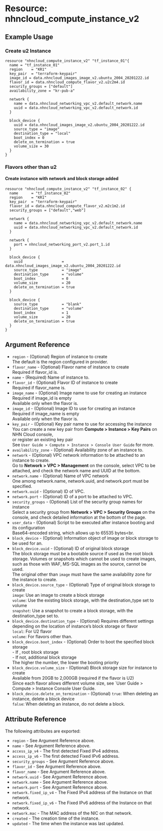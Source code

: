 # Resource: nhncloud_compute_instance_v2

## Example Usage

### Create u2 Instance
```
resource "nhncloud_compute_instance_v2" "tf_instance_01"{
  name = "tf_instance_01"
  region    = "KR1"
  key_pair  = "terraform-keypair"
  image_id = data.nhncloud_images_image_v2.ubuntu_2004_20201222.id
  flavor_id = data.nhncloud_compute_flavor_v2.u2c2m4.id
  security_groups = ["default"]
  availability_zone = "kr-pub-a"

  network {
    name = data.nhncloud_networking_vpc_v2.default_network.name
    uuid = data.nhncloud_networking_vpc_v2.default_network.id
  }

  block_device {
    uuid = data.nhncloud_images_image_v2.ubuntu_2004_20201222.id
    source_type = "image"
    destination_type = "local"
    boot_index = 0
    delete_on_termination = true
    volume_size = 30
  }
}
```


### Flavors other than u2
#### Create instance with network and block storage added
```
resource "nhncloud_compute_instance_v2" "tf_instance_02" {
  name      = "tf_instance_02"
  region    = "KR1"
  key_pair  = "terraform-keypair"
  flavor_id = data.nhncloud_compute_flavor_v2.m2c1m2.id
  security_groups = ["default","web"]

  network {
    name = data.nhncloud_networking_vpc_v2.default_network.name
    uuid = data.nhncloud_networking_vpc_v2.default_network.id
  }

  network {
    port = nhncloud_networking_port_v2.port_1.id
  }

  block_device {
    uuid                  = data.nhncloud_images_image_v2.ubuntu_2004_20201222.id
    source_type           = "image"
    destination_type      = "volume"
    boot_index            = 0
    volume_size           = 20
    delete_on_termination = true
  }

  block_device {
    source_type           = "blank"
    destination_type      = "volume"
    boot_index            = 1
    volume_size           = 20
    delete_on_termination = true
  }
}
```

## Argument Reference

* `region` - (Optional) Region of instance to create<br>The default is the region configured in provider.
* `flavor_name` - (Optional) Flavor name of instance to create<br>Required if flavor_id is.
* `name` - (Required) Name of instance to.
* `flavor_id` - (Optional) Flavor ID of instance to create<br>Required if flavor_name is.
* `image_name` - (Optional) Image name to use for creating an instance<br>Required if image_id is empty<br>Available only when the flavor is.
* `image_id` - (Optional) Image ID to use for creating an instance<br>Required if image_name is empty<br>Available only when the flavor is.
* `key_pair` - (Optional) Key pair name to use for accessing the instance<br>You can create a new key pair from **Compute > Instance > Key Pairs** on NHN Cloud console,<br>or register an existing key pair<br>See `User Guide > Compute > Instance > Console User Guide` for more.
* `availability_zone` - (Optional) Availability zone of an instance to.
* `network` - (Optional) VPC network information to be attached to an instance to create.<br>Go to **Network > VPC > Management**  on the console, select VPC to be attached, and check the network name and UUID at the bottom.
* `network.name` - (Optional) Name of VPC network <br>One among network.name, network.uuid, and network.port must be specified.
* `network.uuid` - (Optional) ID of VPC.
* `network.port` - (Optional) ID of a port to be attached to VPC.
* `security_groups` - (Optional) List of the security group names for instance <br>Select a security group from **Network > VPC > Security Groups** on the console, and check detailed information at the bottom of the page.
* `user_data` - (Optional) 	Script to be executed after instance booting and its configuration<br>Base64-encoded string, which allows up to 65535 bytes<br.
* `block_device` - (Optional) Information object of image or block storage to be used for an.
* `block_device.uuid` - (Optional) ID of original block storage <br>The block storage must be a bootable source if used as the root block storage. Volumes or snapshots which cannot be used to create images, such as those with WAF, MS-SQL images as the source, cannot be used.<br> The original other than `image` must have the same availability zone for the instance to create.
* `block_device.source_type` - (Optional) Type of original block storage to create<br>`image`: Use an image to create a block storage<br>`volume`: Use the existing block storage, with the destination_type set to volume<br>`snapshot`: Use a snapshot to create a block storage, with the destination_type set to.
* `block_device.destination_type` - (Optional) Requires different settings depending on the location of instance’s block storage or flavor<br>`local`: For U2 flavor<br>`volume`: For flavors other than.
* `block_device.boot_index` - (Optional) Order to boot the specified block storage<br>- If , root block storage<br>- If not, additional block storage<br>The higher the number, the lower the booting priority<br>
* `block_device.volume_size` - (Optional) Block storage size for instance to create<br>Available from 20GB to 2,000GB (required if the flavor is U2)<br>Since each flavor allows different volume size, see `User Guide > Compute > Instance Console User Guide.
* `block_device.delete_on_termination` - (Optional) `true`: When deleting an instance, delete a block device<br>`false`: When deleting an instance, do not delete a block.

## Attribute Reference

The following attributes are exported:

* `region` - See Argument Reference above.
* `name` - See Argument Reference above.
* `access_ip_v4` - The first detected Fixed IPv4 address.
* `access_ip_v6` - The first detected Fixed IPv6 address.
* `security_groups` - See Argument Reference above.
* `flavor_id` - See Argument Reference above.
* `flavor_name` - See Argument Reference above.
* `network.uuid` - See Argument Reference above.
* `network.name` - See Argument Reference above.
* `network.port` - See Argument Reference above.
* `network.fixed_ip_v4` - The Fixed IPv4 address of the Instance on that network.
* `network.fixed_ip_v6` - The Fixed IPv6 address of the Instance on that network.
* `network.mac` - The MAC address of the NIC on that network.
* `created` - The creation time of the instance.
* `updated` - The time when the instance was last updated.